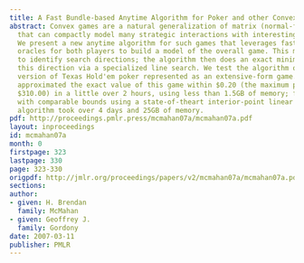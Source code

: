 ```yaml
---
title: A Fast Bundle-based Anytime Algorithm for Poker and other Convex Games
abstract: Convex games are a natural generalization of matrix (normal-form) games
  that can compactly model many strategic interactions with interesting structure.
  We present a new anytime algorithm for such games that leverages fast best-response
  oracles for both players to build a model of the overall game. This model is used
  to identify search directions; the algorithm then does an exact minimization in
  this direction via a specialized line search. We test the algorithm on a simplified
  version of Texas Hold'em poker represented as an extensive-form game. Our algorithm
  approximated the exact value of this game within $0.20 (the maximum pot size is
  $310.00) in a little over 2 hours, using less than 1.5GB of memory; finding a solution
  with comparable bounds using a state-of-theart interior-point linear programming
  algorithm took over 4 days and 25GB of memory.
pdf: http://proceedings.pmlr.press/mcmahan07a/mcmahan07a.pdf
layout: inproceedings
id: mcmahan07a
month: 0
firstpage: 323
lastpage: 330
page: 323-330
origpdf: http://jmlr.org/proceedings/papers/v2/mcmahan07a/mcmahan07a.pdf
sections: 
author:
- given: H. Brendan
  family: McMahan
- given: Geoffrey J.
  family: Gordony
date: 2007-03-11
publisher: PMLR
---
```

